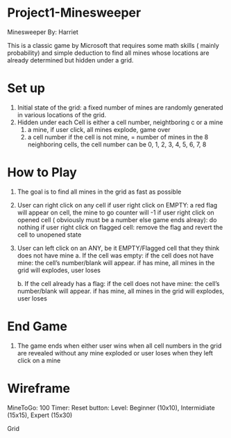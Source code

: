 # Project1-Minesweeper
Minesweeper
By: Harriet

This is a classic game by Microsoft that requires some math skills ( mainly probability) and simple deduction to find all mines whose locations are already determined but hidden under a grid.

# Set up
1. Initial state of the grid: a fixed number of mines are randomly generated in various locations of the grid. 
2. Hidden under each Cell is either a cell number, neightboring c or a mine
    1. a mine, if user click, all mines explode, game over
    2. a cell number if the cell is not mine,  = number of mines in the 8 neighboring cells, the cell number can be 0, 1, 2, 3, 4, 5, 6, 7, 8 

# How to Play
1.	The goal is to find all mines in the grid as fast as possible
2.	User can right click on any cell 
            if user right click on EMPTY: a red flag will appear on cell, the mine to go counter will -1
            if user right click on opened cell ( obviously must be a number else game ends alreay): do nothing
            if user right click on flagged cell: remove the flag and revert the cell to unopened state
    
3.	User can left click on an ANY, be it EMPTY/Flagged cell that they think does not have mine 
    a. If the cell was empty:
          if the cell does not have mine: the cell’s number/blank will appear. 
          if has mine, all mines in the grid will explodes, user loses
          
    b. If the cell already has a flag:
          if the cell does not have mine: the cell’s number/blank will appear. 
          if has mine, all mines in the grid will explodes, user loses

# End Game
1. The game ends when 
either user wins when all cell numbers in the grid are revealed without any mine exploded 
or user loses when they left click on a mine

# Wireframe
MineToGo: 100
Timer: 
Reset button:
Level: Beginner (10x10), Intermidiate (15x15), Expert (15x30)

Grid

